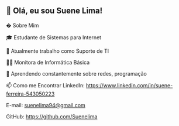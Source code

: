 ## 👋 Olá, eu sou Suene Lima!
� Sobre Mim

🎓 Estudante de Sistemas para Internet

💼 Atualmente trabalho como Suporte de TI

👩‍💻 Monitora de Informática Básica

🌱 Aprendendo constantemente sobre redes, programação

📫 Como me Encontrar
LinkedIn: https://www.linkedin.com/in/suene-ferreira-543050223

E-mail: suenelima94@gmail.com

GitHub: https://github.com/Suenelima
